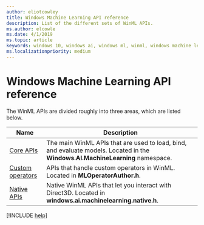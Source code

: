 ```yaml
---
author: eliotcowley
title: Windows Machine Learning API reference
description: List of the different sets of WinML APIs.
ms.author: elcowle
ms.date: 4/1/2019
ms.topic: article
keywords: windows 10, windows ai, windows ml, winml, windows machine learning, api reference
ms.localizationpriority: medium
---
```


# Windows Machine Learning API reference

The WinML APIs are divided roughly into three areas, which are listed below.

| Name | Description |
|------|-------------|
| [Core APIs](https://docs.microsoft.com/uwp/api/windows.ai.machinelearning) | The main WinML APIs that are used to load, bind, and evaluate models. Located in the **Windows.AI.MachineLearning** namespace. |
| [Custom operators](custom-operators.md) | APIs that handle custom operators in WinML. Located in **MLOperatorAuthor.h**. |
| [Native APIs](native-apis.md) | Native WinML APIs that let you interact with Direct3D. Located in **windows.ai.machinelearning.native.h**. |

[!INCLUDE [help](../includes/get-help.md)]

